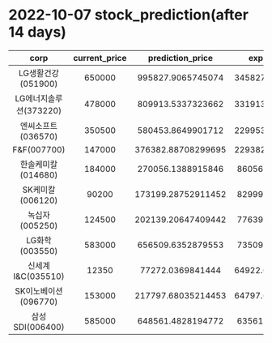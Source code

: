 # 2022-10-07 stock_prediction(after 14 days)

|   corp   |   current_price   |   prediction_price   |   expected_profit   |
|:--------:|:-----------------:|:--------------------:|:-------------------:|
|LG생활건강(051900)|650000|995827.9065745074|345827.90657450736|
|LG에너지솔루션(373220)|478000|809913.5337323662|331913.53373236617|
|엔씨소프트(036570)|350500|580453.8649901712|229953.86499017116|
|F&F(007700)|147000|376382.88708299695|229382.88708299695|
|한솔케미칼(014680)|184000|270056.1388915846|86056.13889158459|
|SK케미칼(006120)|90200|173199.28752911452|82999.28752911452|
|녹십자(005250)|124500|202139.20647409442|77639.20647409442|
|LG화학(003550)|583000|656509.6352879553|73509.63528795529|
|신세계 I&C(035510)|12350|77272.0369841444|64922.036984144404|
|SK이노베이션(096770)|153000|217797.68035214453|64797.680352144525|
|삼성SDI(006400)|585000|648561.4828194772|63561.48281947721|
